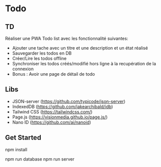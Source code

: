# Todo

## TD

Réaliser une PWA Todo list avec les fonctionnalité suivantes:
* Ajouter une tache avec un titre et une description et un état réalisé
* Sauvegarder les todos en DB
* Créer/Lire les todos offline
* Synchroniser les todos créés/modifié hors ligne à la recupération de la connexion
* Bonus : Avoir une page de détail de todo

## Libs
* JSON-server (https://github.com/typicode/json-server)
* IndexedDB (https://github.com/jakearchibald/idb)
* Tailwind CSS (https://tailwindcss.com/)
* Page.js (https://visionmedia.github.io/page.js/)
* Nano ID (https://github.com/ai/nanoid)

## Get Started
npm install

npm run database
npm run server
